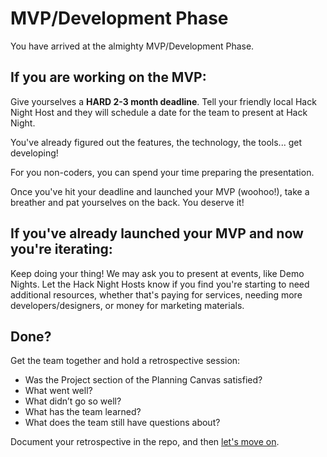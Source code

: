 # MVP/Development Phase

You have arrived at the almighty MVP/Development Phase.

## If you are working on the MVP:

Give yourselves a **HARD 2-3 month deadline**.  Tell your friendly local Hack Night Host and they will schedule a date for the team to present at Hack Night.

You've already figured out the features, the technology, the tools... get developing!

For you non-coders, you can spend your time preparing the presentation.

Once you've hit your deadline and launched your MVP (woohoo!), take a breather and pat yourselves on the back.  You deserve it!

## If you've already launched your MVP and now you're iterating:

Keep doing your thing!  We may ask you to present at events, like Demo Nights.  Let the Hack Night Hosts know if you find you're starting to need additional resources, whether that's paying for services, needing more developers/designers, or money for marketing materials.

## Done?

Get the team together and hold a retrospective session:

* Was the Project section of the Planning Canvas satisfied?
* What went well?
* What didn’t go so well?
* What has the team learned?
* What does the team still have questions about?

Document your retrospective in the repo, and then [let's move on](testing-phase.html).
